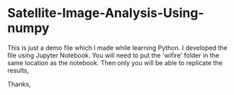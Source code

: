 # Satellite-Image-Analysis-Using-numpy

This is just a demo file which I made while learning Python. I developed the file using Jupyter Notebook. You will need to put the 'wifire' folder in the same location as the notebook. Then only you will be able to replicate the results,

Thanks,
